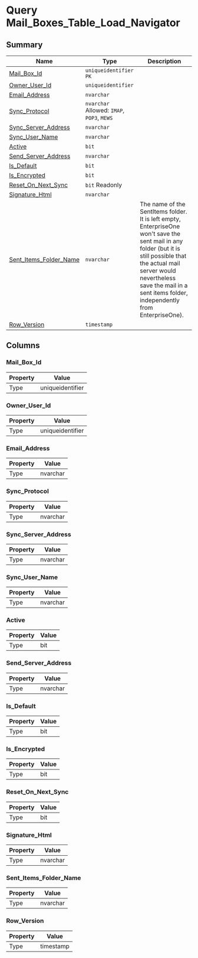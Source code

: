 # Query Mail_Boxes_Table_Load_Navigator


## Summary

| Name | Type | Description |
| - | - | --- |
|[Mail_Box_Id](#mail_box_id)|`uniqueidentifier` `PK`||
|[Owner_User_Id](#owner_user_id)|`uniqueidentifier` ||
|[Email_Address](#email_address)|`nvarchar` ||
|[Sync_Protocol](#sync_protocol)|`nvarchar` Allowed: `IMAP`, `POP3`, `MEWS`||
|[Sync_Server_Address](#sync_server_address)|`nvarchar` ||
|[Sync_User_Name](#sync_user_name)|`nvarchar` ||
|[Active](#active)|`bit` ||
|[Send_Server_Address](#send_server_address)|`nvarchar` ||
|[Is_Default](#is_default)|`bit` ||
|[Is_Encrypted](#is_encrypted)|`bit` ||
|[Reset_On_Next_Sync](#reset_on_next_sync)|`bit` Readonly||
|[Signature_Html](#signature_html)|`nvarchar` ||
|[Sent_Items_Folder_Name](#sent_items_folder_name)|`nvarchar` |The name of the SentItems folder. It is left empty, EnterpriseOne won't save the sent mail in any folder (but it is still possible that the actual mail server would nevertheless save the mail in a sent items folder, independently from EnterpriseOne).|
|[Row_Version](#row_version)|`timestamp` ||

## Columns

### Mail_Box_Id

| Property | Value |
| - | - |
|Type|uniqueidentifier|

### Owner_User_Id

| Property | Value |
| - | - |
|Type|uniqueidentifier|

### Email_Address

| Property | Value |
| - | - |
|Type|nvarchar|

### Sync_Protocol

| Property | Value |
| - | - |
|Type|nvarchar|

### Sync_Server_Address

| Property | Value |
| - | - |
|Type|nvarchar|

### Sync_User_Name

| Property | Value |
| - | - |
|Type|nvarchar|

### Active

| Property | Value |
| - | - |
|Type|bit|

### Send_Server_Address

| Property | Value |
| - | - |
|Type|nvarchar|

### Is_Default

| Property | Value |
| - | - |
|Type|bit|

### Is_Encrypted

| Property | Value |
| - | - |
|Type|bit|

### Reset_On_Next_Sync

| Property | Value |
| - | - |
|Type|bit|

### Signature_Html

| Property | Value |
| - | - |
|Type|nvarchar|

### Sent_Items_Folder_Name

| Property | Value |
| - | - |
|Type|nvarchar|

### Row_Version

| Property | Value |
| - | - |
|Type|timestamp|


